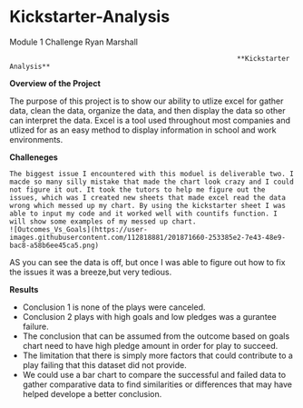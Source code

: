 # Kickstarter-Analysis
Module 1 Challenge 
Ryan Marshall 


                                                            **Kickstarter Analysis**
                                                            
                                                            

**Overview of the Project**

  The purpose of this project is to show our ability to utlize excel for gather data, clean the data, organize the data, and then display the data so other can interpret the data. Excel is a tool used throughout most companies and utlized for as an easy method to display information in school and work environments.
  
 **Challeneges**
 
    The biggest issue I encountered with this moduel is deliverable two. I macde so many silly mistake that made the chart look crazy and I could not figure it out. It took the tutors to help me figure out the issues, which was I created new sheets that made excel read the data wrong which messed up my chart. By using the kickstarter sheet I was able to input my code and it worked well with countifs function. I will show some examples of my messed up chart.
    ![Outcomes_Vs_Goals](https://user-images.githubusercontent.com/112818881/201871660-253385e2-7e43-48e9-bac8-a58b6ee45ca5.png)
AS you can see the data is off, but once I was able to figure out how to fix the issues it was a breeze,but very tedious.

**Results**

  - Conclusion 1 is none of the plays were canceled.
  - Conclusion 2 plays with high goals and low pledges was a gurantee failure.
  - The conclusion that can be assumed from the outcome based on goals chart need to have high pledge amount in order for play to succeed.
  - The limitation that there is simply more factors that could contribute to a play failing that this dataset did not provide.
  - We could use a bar chart to compare the successful and failed data to gather comparative data to find similarities or differences that may have helped develope a better conclusion.

